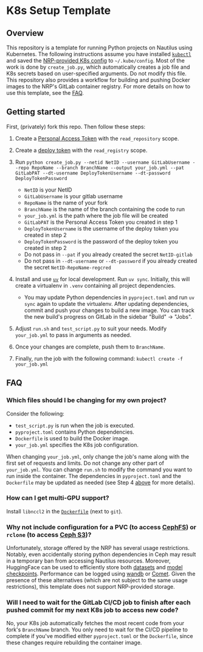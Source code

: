 # K8s Setup Template

## Overview

This repository is a template for running Python projects on Nautilus using Kubernetes. The following instructions assume you have installed [`kubectl`](https://kubernetes.io/docs/tasks/tools/) and saved the [NRP-provided K8s config](https://portal.nrp-nautilus.io/authConfig) to `~/.kube/config`. Most of the work is done by `create_job.py`, which automatically creates a job file and K8s secrets based on user-specified arguments. Do not modify this file. This repository also provides a workflow for building and pushing Docker images to the NRP's GitLab container registry. For more details on how to use this template, see the [FAQ](#faq). 

## Getting started

First, (privately) fork this repo. Then follow these steps:

1. Create a [Personal Access Token](https://docs.gitlab.com/ee/user/profile/personal_access_tokens.html) with the `read_repository` scope.
2. Create a [deploy token](https://docs.gitlab.com/ce/user/project/deploy_tokens/) with the `read_registry` scope.
3. Run `python create_job.py --netid NetID --username GitLabUsername --repo RepoName --branch BranchName --output your_job.yml --pat GitLabPAT --dt-username DeployTokenUsername --dt-password DeployTokenPassword`
    - `NetID` is your NetID
    - `GitLabUsername` is your gitlab username
    - `RepoName` is the name of your fork
    - `BranchName` is the name of the branch containing the code to run
    - `your_job.yml` is the path where the job file will be created
    - `GitLabPAT` is the Personal Access Token you created in step 1
    - `DeployTokenUsername` is the username of the deploy token you created in step 2
    - `DeployTokenPassword` is the password of the deploy token you created in step 2
    - Do not pass in `--pat` if you already created the secret `NetID-gitlab`
    - Do not pass in `--dt-username` or `--dt-password` if you already created the secret `NetID-RepoName-regcred`

4. Install and use [`uv`](https://docs.astral.sh/uv/getting-started/installation/) for local development. Run `uv sync`. Initially, this will create a virtualenv in `.venv` containing all project dependencies.
    - You may update Python dependencies in `pyproject.toml` and run `uv sync` again to update the virtualenv. After updating dependencies, commit and push your changes to build a new image. You can track the new build\'s progress on GitLab in the sidebar \"Build\" -> \"Jobs\".
5. Adjust `run.sh` and `test_script.py` to suit your needs. Modify `your_job.yml` to pass in arguments as needed.
6. Once your changes are complete, push them to `BranchName`.
7. Finally, run the job with the following command: `kubectl create -f your_job.yml`

## FAQ

### Which files should I be changing for my own project?

Consider the following:
- `test_script.py` is run when the job is executed.
- `pyproject.toml` contains Python dependencies.
- `Dockerfile` is used to build the Docker image.
- `your_job.yml` specifies the K8s job configuration.

When changing `your_job.yml`, only change the job's name along with the first set of requests and limits. Do not change any other part of `your_job.yml`. You can change `run.sh` to modify the command you want to run inside the container. The dependencies in `pyproject.toml` and the `Dockerfile` may be updated as needed (see Step 4 [above](#getting-started) for more details).

### How can I get multi-GPU support?

Install `libnccl2` in the [`Dockerfile`](https://gitlab.nrp-nautilus.io/varuniyer/k8s-setup-template/-/blob/main/Dockerfile?ref_type=heads#L8) (next to `git`).

### Why not include configuration for a PVC (to access [CephFS](https://nrp.ai/documentation/userdocs/storage/ceph/)) or `rclone` (to access [Ceph S3](https://nrp.ai/documentation/userdocs/storage/ceph-s3/))?

Unfortunately, storage offered by the NRP has several usage restrictions. Notably, even accidentally storing python dependencies in Ceph may result in a temporary ban from accessing Nautilus resources. Moreover, HuggingFace can be used to efficiently store both [datasets](https://huggingface.co/docs/datasets/en/create_dataset) and [model checkpoints](https://huggingface.co/docs/huggingface_hub/en/guides/upload). Performance can be logged using [wandb](https://docs.wandb.ai/) or [Comet](https://www.comet.com/docs/). Given the presence of these alternatives (which are not subject to the same usage restrictions), this template does not support NRP-provided storage.

### Will I need to wait for the GitLab CI/CD job to finish after each pushed commit for my next K8s job to access new code?

No, your K8s job automatically fetches the most recent code from your fork's `BranchName` branch. You only need to wait for the CI/CD pipeline to complete if you've modified either `pyproject.toml` or the `Dockerfile`, since these changes require rebuilding the container image.